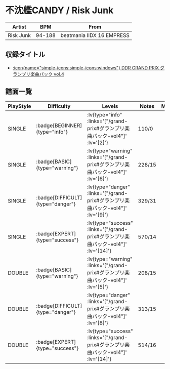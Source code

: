 # 不沈艦CANDY / Risk Junk

|Artist|BPM|From|
|------|---|----|
|Risk Junk|94-188|beatmania IIDX 16 EMPRESS|

## 収録タイトル

- [ :icon{name="simple-icons:simple-icons:windows"} DDR GRAND PRIX グランプリ楽曲パック vol.4](/grand-prix#グランプリ楽曲パック-vol4)

## 譜面一覧

|PlayStyle|Difficulty|Levels|Notes|Movie|
|---------|----------|------|-----|-----|
|SINGLE| :badge[BEGINNER]{type="info"} | :lv{type="info" :links='["/grand-prix#グランプリ楽曲パック-vol4"]' :lv='[2]'} |110/0||
|SINGLE| :badge[BASIC]{type="warning"} | :lv{type="warning" :links='["/grand-prix#グランプリ楽曲パック-vol4"]' :lv='[6]'} |228/15||
|SINGLE| :badge[DIFFICULT]{type="danger"} | :lv{type="danger" :links='["/grand-prix#グランプリ楽曲パック-vol4"]' :lv='[9]'} |329/31||
|SINGLE| :badge[EXPERT]{type="success"} | :lv{type="success" :links='["/grand-prix#グランプリ楽曲パック-vol4"]' :lv='[14]'} |570/14||
|DOUBLE| :badge[BASIC]{type="warning"} | :lv{type="warning" :links='["/grand-prix#グランプリ楽曲パック-vol4"]' :lv='[5]'} |208/15||
|DOUBLE| :badge[DIFFICULT]{type="danger"} | :lv{type="danger" :links='["/grand-prix#グランプリ楽曲パック-vol4"]' :lv='[8]'} |313/15||
|DOUBLE| :badge[EXPERT]{type="success"} | :lv{type="success" :links='["/grand-prix#グランプリ楽曲パック-vol4"]' :lv='[14]'} |514/16||
